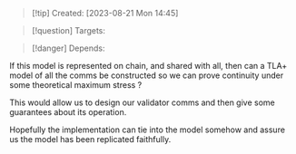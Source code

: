 
>[!tip] Created: [2023-08-21 Mon 14:45]

>[!question] Targets: 

>[!danger] Depends: 

If this model is represented on chain, and shared with all, then can a TLA+ model of all the comms be constructed so we can prove continuity under some theoretical maximum stress ?

This would allow us to design our validator comms and then give some guarantees about its operation.

Hopefully the implementation can tie into the model somehow and assure us the model has been replicated faithfully.